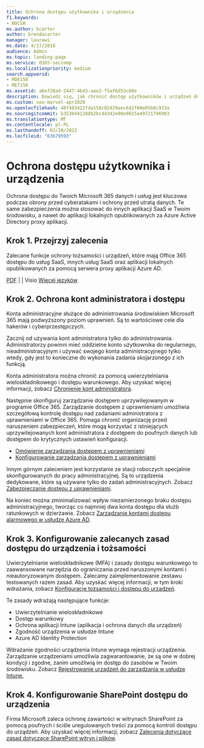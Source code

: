 ```yaml
---
title: Ochrona dostępu użytkownika i urządzenia
f1.keywords:
- NOCSH
ms.author: bcarter
author: brendacarter
manager: laurawi
ms.date: 4/17/2018
audience: Admin
ms.topic: landing-page
ms.service: O365-seccomp
ms.localizationpriority: medium
search.appverid:
- MOE150
- MET150
ms.assetid: a6ef28a4-2447-4b43-aae2-f5af6d53c68e
description: Dowiedz się, jak chronić dostęp użytkowników i urządzeń do Microsoft 365 i usług oraz chronić się przed utratą danych.
ms.custom: seo-marvel-apr2020
ms.openlocfilehash: 48f483422fda158c02429aec642f60e05b8c933a
ms.sourcegitcommit: b3530441288b2bc44342e00e9025a49721796903
ms.translationtype: MT
ms.contentlocale: pl-PL
ms.lasthandoff: 03/20/2022
ms.locfileid: "63679593"
---
```

# <a name="protect-user-and-device-access"></a>Ochrona dostępu użytkownika i urządzenia

Ochrona dostępu do Twoich Microsoft 365 danych i usług jest kluczowa podczas obrony przed cyberatakami i ochrony przed utratą danych. Te same zabezpieczenia można stosować do innych aplikacji SaaS w Twoim środowisku, a nawet do aplikacji lokalnych opublikowanych za Azure Active Directory proxy aplikacji.
  
## <a name="step-1-review-recommendations"></a>Krok 1. Przejrzyj zalecenia

Zalecane funkcje ochrony tożsamości i urządzeń, które mają Office 365 dostępu do usług SaaS, innych usług SaaS oraz aplikacji lokalnych opublikowanych za pomocą serwera proxy aplikacji Azure AD.
  
[PDF](https://go.microsoft.com/fwlink/p/?linkid=841656) |  [](https://go.microsoft.com/fwlink/p/?linkid=841657) |  Visio [Więcej języków](https://www.microsoft.com/download/details.aspx?id=55032)
  
## <a name="step-2-protect-administrator-accounts-and-access"></a>Krok 2. Ochrona kont administratora i dostępu
Konta administracyjne służące do administrowania środowiskiem Microsoft 365 mają podwyższony poziom uprawnień. Są to wartościowe cele dla hakerów i cyberprzestępczych. 

Zacznij od używania kont administratora tylko do administrowania. Administratorzy powinni mieć oddzielne konto użytkownika do regularnego, nieadministracyjnym i używać swojego konta administracyjnego tylko wtedy, gdy jest to konieczne do wykonania zadania skojarzonego z ich funkcją.

Konta administratora można chronić za pomocą uwierzytelniania wieloskładnikowego i dostępu warunkowego. Aby uzyskać więcej informacji, zobacz [Chronienie kont administratora](../security/office-365-security/identity-access-prerequisites.md#protecting-administrator-accounts). 

Następnie skonfiguruj zarządzanie dostępem uprzywilejowanym w programie Office 365. Zarządzanie dostępem z uprawnieniami umożliwia szczegółową kontrolę dostępu nad zadaniami administratora z uprawnieniami w Office 365. Pomaga chronić organizację przed naruszeniem zabezpieczeń, które mogą korzystać z istniejących uprzywilejowanych kont administratora z dostępem do poufnych danych lub dostępem do krytycznych ustawień konfiguracji.

- [Omówienie zarządzania dostępem z uprawnieniami](privileged-access-management-overview.md)
- [Konfigurowanie zarządzania dostępem z uprawnieniami](privileged-access-management-configuration.md)

Innym górnym zaleceniem jest korzystanie ze stacji roboczych specjalnie skonfigurowanych do pracy administracyjnej. Są to urządzenia dedykowane, które są używane tylko do zadań administracyjnych. Zobacz [Zabezpieczanie dostępu z uprawnieniami](/windows-server/identity/securing-privileged-access/securing-privileged-access).

Na koniec można zminimalizować wpływ niezamierzonego braku dostępu administracyjnego, tworząc co najmniej dwa konta dostępu dla służb ratunkowych w dzierżawie. Zobacz [Zarządzanie kontami dostępu alarmowego w usłudze Azure AD](/azure/active-directory/users-groups-roles/directory-emergency-access). 

## <a name="step-3-configure-recommended-identity-and-device-access-policies"></a>Krok 3. Konfigurowanie zalecanych zasad dostępu do urządzenia i tożsamości
Uwierzytelnianie wieloskładnikowe (MFA) i zasady dostępu warunkowego to zaawansowane narzędzia do ograniczania przed naruszonymi kontami i nieautoryzowanym dostępem. Zalecamy zaimplementowanie zestawu testowanych razem zasad. Aby uzyskać więcej informacji, w tym kroki wdrażania, zobacz [Konfiguracje tożsamości i dostępu do urządzeń](../security/office-365-security/microsoft-365-policies-configurations.md).

 Te zasady wdrażają następujące funkcje:
- Uwierzytelnianie wieloskładnikowe
- Dostęp warunkowy
- Ochrona aplikacji Intune (aplikacja i ochrona danych dla urządzeń)
- Zgodność urządzenia w usłudze Intune
- Azure AD Identity Protection

Wdrażanie zgodności urządzenia Intune wymaga rejestracji urządzenia. Zarządzanie urządzeniami umożliwia zagwarantowanie, że są one w dobrej kondycji i zgodne, zanim umożliwią im dostęp do zasobów w Twoim środowisku. Zobacz [Rejestrowanie urządzeń do zarządzania w usłudze Intune.](/mem/intune/user-help/enroll-windows-10-device)

## <a name="step-4-configure-sharepoint-device-access-policies"></a>Krok 4. Konfigurowanie SharePoint dostępu do urządzenia

Firma Microsoft zaleca ochronę zawartości w witrynach SharePoint za pomocą poufnych i ściśle uregulowanych treści za pomocą kontroli dostępu do urządzeń. Aby uzyskać więcej informacji, zobacz [Zalecenia dotyczące zasad dotyczące SharePoint witryn i plików](../security/office-365-security/sharepoint-file-access-policies.md).



